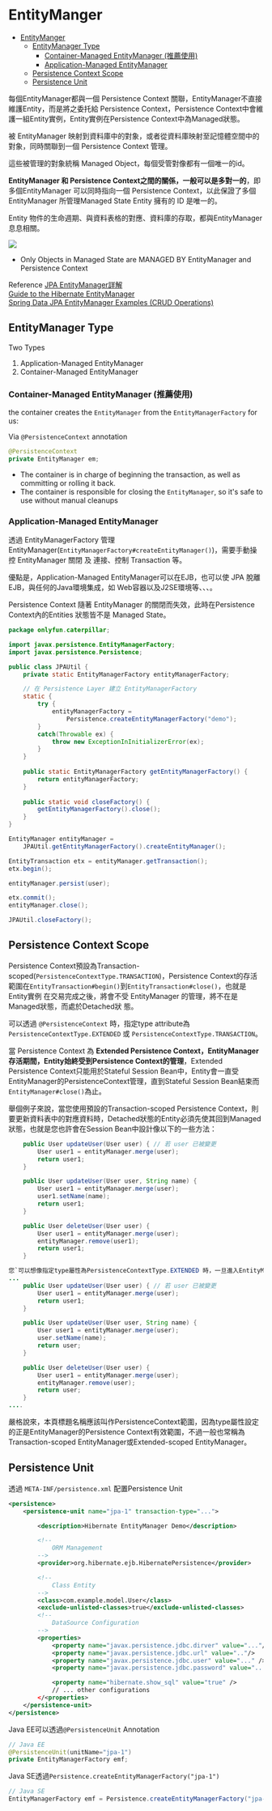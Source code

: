 # EntityManger

- [EntityManger](#entitymanger)
  - [EntityManager Type](#entitymanager-type)
    - [Container-Managed EntityManager (推薦使用)](#container-managed-entitymanager-推薦使用)
    - [Application-Managed EntityManager](#application-managed-entitymanager)
  - [Persistence Context Scope](#persistence-context-scope)
  - [Persistence Unit](#persistence-unit)


每個EntityManager都與一個 Persistence Context 關聯，EntityManager不直接維護Entity，而是將之委托給 Persistence Context，Persistence Context中會維護一組Entity實例，Entity實例在Persistence Context中為Managed狀態。

被 EntityManager 映射到資料庫中的對象，或者從資料庫映射至記憶體空間中的對象，同時關聯到一個 Persistence Context 管理。

這些被管理的對象統稱 Managed Object，每個受管對像都有一個唯一的id。 

**EntityManager 和 Persistence Context之間的關係，一般可以是多對一的**，即多個EntityManager 可以同時指向一個 Persistence Context，以此保證了多個 EntityManager 所管理Managed State Entity 擁有的 ID 是唯一的。

Entity 物件的生命週期、與資料表格的對應、資料庫的存取，都與EntityManager息息相關。

![](https://i.imgur.com/ueO4FzQ.png)  
- Only Objects in Managed State are MANAGED BY EntityManager and Persistence Context


Reference
[JPA EntityManager詳解](https://www.jianshu.com/p/091360c47e6b)  
[Guide to the Hibernate EntityManager](https://www.baeldung.com/hibernate-entitymanager)  
[Spring Data JPA EntityManager Examples (CRUD Operations)](https://www.codejava.net/frameworks/spring-boot/spring-data-jpa-entitymanager-examples)

## EntityManager Type

Two Types
1. Application-Managed EntityManager
2. Container-Managed EntityManager

### Container-Managed EntityManager (推薦使用)

the container creates the `EntityManager` from the `EntityManagerFactory` for us:

Via `@PersistenceContext` annotation
```java
@PersistenceContext
private EntityManager em;
```
- The container is in charge of beginning the transaction, as well as committing or rolling it back.
- The container is responsible for closing the `EntityManager`, so it's safe to use without manual cleanups
### Application-Managed EntityManager

透過 EntityManagerFactory 管理 EntityManager(`EntityManagerFactory#createEntityManager()`)，需要手動操控 EntityManager 關閉 及 連接、控制 Transaction 等。

優點是，Application-Managed EntityManager可以在EJB，也可以使 JPA 脫離 EJB，與任何的Java環境集成，如 Web容器以及J2SE環境等、、、。

Persistence Context 隨著 EntityManager 的關閉而失效，此時在Persistence Context內的Entities 狀態皆不是 Managed State。

```java
package onlyfun.caterpillar;

import javax.persistence.EntityManagerFactory;
import javax.persistence.Persistence;

public class JPAUtil {
    private static EntityManagerFactory entityManagerFactory;

    // 在 Persistence Layer 建立 EntityManagerFactory
    static {
        try {
            entityManagerFactory = 
                Persistence.createEntityManagerFactory("demo");
        }
        catch(Throwable ex) {
            throw new ExceptionInInitializerError(ex);
        }
    }
 
    public static EntityManagerFactory getEntityManagerFactory() {
        return entityManagerFactory;
    }
 
    public static void closeFactory() {
        getEntityManagerFactory().close();
    }
}

EntityManager entityManager = 
    JPAUtil.getEntityManagerFactory().createEntityManager();

EntityTransaction etx = entityManager.getTransaction();
etx.begin();

entityManager.persist(user);

etx.commit();
entityManager.close();    

JPAUtil.closeFactory();
```


## Persistence Context Scope

Persistence Context預設為Transaction-scoped(`PersistenceContextType.TRANSACTION`)，Persistence Context的存活範圍在`EntityTransaction#begin()`到`EntityTransaction#close()`，也就是 Entity實例 在交易完成之後，將會不受 EntityManager 的管理，將不在是Managed狀態，而處於Detached狀 態。

可以透過 `@PersistenceContext` 時，指定type attribute為 `PersistenceContextType.EXTENDED` 或 `PersistenceContextType.TRANSACTION`。

當 Persistence Context 為 **Extended Persistence Context，EntityManager存活期間，Entity始終受到Persistence Context的管理**，Extended Persistence Context只能用於Stateful Session Bean中，Entity會一直受EntityManager的PersistenceContext管理，直到Stateful Session Bean結束而`EntityManager#close()`為止。

舉個例子來說，當您使用預設的Transaction-scoped Persistence Context，則要更新資料表中的對應資料時，Detached狀態的Entity必須先使其回到Managed狀態，也就是您也許會在Session Bean中設計像以下的一些方法：


```java
    public User updateUser(User user) { // 若 user 已被變更
        User user1 = entityManager.merge(user);
        return user1;
    }

    public User updateUser(User user, String name) { 
        User user1 = entityManager.merge(user);
        user1.setName(name);
        return user1;
    }

    public User deleteUser(User user) {
        User user1 = entityManager.merge(user);
        entityManager.remove(user1);
        return user1;
    }

您`可以想像指定type屬性為PersistenceContextType.EXTENDED 時，一旦進入EntityManager的管理，Entity一直處於Managed的狀態，若如此，則以上的程式片段中，有些不再需要：
...
    public User updateUser(User user) { // 若 user 已被變更
        User user1 = entityManager.merge(user);
        return user1;
    }

    public User updateUser(User user, String name) { 
        User user1 = entityManager.merge(user);
        user.setName(name);
        return user;
    }

    public User deleteUser(User user) {
        User user1 = entityManager.merge(user);
        entityManager.remove(user);
        return user;
    }
....
```

嚴格說來，本頁標題名稱應該叫作PersistenceContext範圍，因為type屬性設定的正是EntityManager的Persistence Context有效範圍，不過一般也常稱為Transaction-scoped EntityManager或Extended-scoped EntityManager。



## Persistence Unit

透過 `META-INF/persistence.xml` 配置Persistence Unit
```xml
<persistence>
    <persistence-unit name="jpa-1" transaction-type="...">

        <description>Hibernate EntityManager Demo</description>

        <!--
            ORM Management
        -->
        <provider>org.hibernate.ejb.HibernatePersistence</provider>

        <!-- 
            Class Entity 
        -->
        <class>com.example.model.User</class>
        <exclude-unlisted-classes>true</exclude-unlisted-classes>
        <!-- 
            DataSource Configuration
        -->
        <properties>
            <property name="javax.persistence.jdbc.dirver" value="..."/>
            <property name="javax.persistence.jdbc.url" value=".."/>
            <property name="javax.persistence.jdbc.user" value="..." />
            <property name="javax.persistence.jdbc.password" value="..." />

            <property name="hibernate.show_sql" value="true" />
            // ... other configurations
        </<properties>
    </persistence-unit>
</persistence>
```

Java EE可以透過`@PersistenceUnit` Annotation
```java
// Java EE
@PersistenceUnit(unitName="jpa-1")
private EntityManagerFactory emf;
```

Java SE透過`Persistence.createEntityManagerFactory("jpa-1")`
```java
// Java SE
EntityManagerFactory emf = Persistence.createEntityManagerFactory("jpa-1");
```
